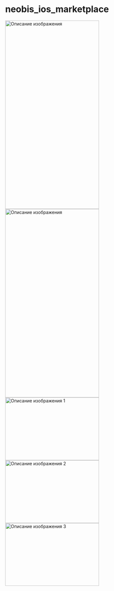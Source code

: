 # neobis_ios_marketplace
<div>
<img src="https://imageup.ru/img31/4546288/screenshot-2023-09-27-at-223946.jpg" alt="Описание изображения" width="300" height="600">
<img src="https://imageup.ru/img209/4546299/screenshot-2023-09-27-at-224000.jpg" alt="Описание изображения" width="300" height="600">
</div>
<div>
  <img src="https://imageup.ru/img31/4546288/screenshot-2023-09-27-at-223946.jpg" alt="Описание изображения 1" width="300" height="200">
  <img src="https://другая-ссылка.com/изображение2.jpg" alt="Описание изображения 2" width="300" height="200">
  <img src="https://еще-одна-ссылка.com/изображение3.png" alt="Описание изображения 3" width="300" height="200">
</div>



